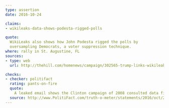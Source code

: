 ```yaml
---
type: assertion
date: 2016-10-24

claims:
- wikileaks-data-shows-podesta-rigged-polls

quote:
  WikiLeaks also shows how John Podesta rigged the polls by
  oversampling Democrats, a voter suppression technique.
where: rally in St. Augustine, FL
sources:
- type: web
  url: http://thehill.com/homenews/campaign/302565-trump-links-wikileaks-to-media-voter-suppression

checks:
- checker: politifact
  rating: pants-on-fire
  quote:
    A leaked email shows the Clinton campaign of 2008 consulted data firm that suggest oversampling in what is likely internal polling. The term refers to a common technique used by pollsters to analyze demographics groups more precisely than possible in a random sample.
  source: http://www.PolitiFact.com/truth-o-meter/statements/2016/oct/25/donald-trump/trump-absurd-claims-podesta-rigged-polls/
---
```


